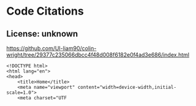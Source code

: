 # Code Citations

## License: unknown
https://github.com/UI-liam90/colin-wright/tree/29377c235066dbcc4f48d008f6182e0f4ad3e686/index.html

```
<!DOCTYPE html>
<html lang="en">
<head>
    <title>Home</title>
    <meta name="viewport" content="width=device-width,initial-scale=1.0">
    <meta charset="UTF
```

